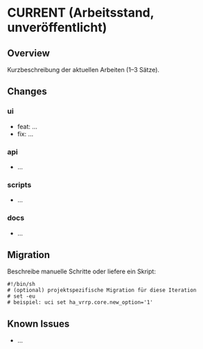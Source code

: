 # CURRENT (Arbeitsstand, unveröffentlicht)

## Overview
Kurzbeschreibung der aktuellen Arbeiten (1–3 Sätze).

## Changes
### ui
- feat: ...
- fix: ...

### api
- ...

### scripts
- ...

### docs
- ...

## Migration
Beschreibe manuelle Schritte oder liefere ein Skript:

```migrate-sh
#!/bin/sh
# (optional) projektspezifische Migration für diese Iteration
# set -eu
# beispiel: uci set ha_vrrp.core.new_option='1'
```

## Known Issues
- ...

